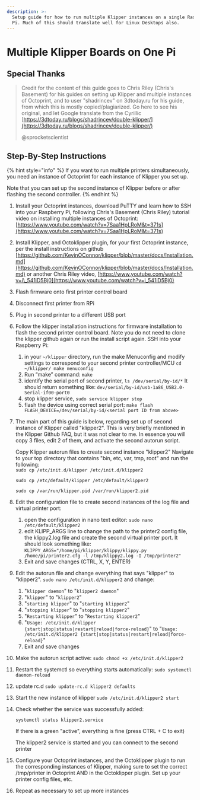 ```yaml
---
description: >-
  Setup guide for how to run multiple Klipper instances on a single Raspberry
  Pi. Much of this should translate well for Linux Desktops also.
---
```


# Multiple Klipper Boards on One Pi

## Special Thanks

> Credit for the content of this guide goes to Chris Riley \(Chris's Basement\) for his guides on setting up Klipper and multiple instances of Octoprint, and to user "shadrincev" on 3dtoday.ru for his guide, from which this is mostly copied/plagiarized. Go here to see his original, and let Google translate from the Cyrillic [https://3dtoday.ru/blogs/shadrincev/double-klipper/](https://3dtoday.ru/blogs/shadrincev/double-klipper/)
>
> @sprocketscientist

## Step-By-Step Instructions

{% hint style="info" %}
If you want to run multiple printers simultaneously, you need an instance of Octoprint for each instance of Klipper you set up.

Note that you can set up the second instance of Klipper before or after flashing the second controller.
{% endhint %}

1. Install your Octoprint instances, download PuTTY and learn how to SSH into your Raspberry Pi, following Chris's Basement \(Chris Riley\) tutorial video on installing multiple instances of Octoprint: [https://www.youtube.com/watch?v=7Saa1HpLRoM&t=371s](https://www.youtube.com/watch?v=7Saa1HpLRoM&t=371s) 
2. Install Klipper, and Octoklipper plugin, for your first Octoprint instance, per the install instructions on github [https://github.com/KevinOConnor/klipper/blob/master/docs/Installation.md](https://github.com/KevinOConnor/klipper/blob/master/docs/Installation.md) or another Chris Riley video, [https://www.youtube.com/watch?v=i\_541iD5Bj0](https://www.youtube.com/watch?v=i_541iD5Bj0) 
3. Flash firmware onto first printer control board 
4. Disconnect first printer from RPi 
5. Plug in second printer to a different USB port 
6. Follow the klipper installation instructions for firmware installation to flash the second printer control board. Note you do not need to clone the klipper github again or run the install script again. SSH into your Raspberry Pi: 
   1. in your `~/klipper` directory, run the make Menuconfig and modify settings to correspond to your second printer controller/MCU `cd ~/klipper/ make menuconfig` 
   2. Run “make” command: `make` 
   3. identify the serial port of second printer, `ls /dev/serial/by-id/*`  It should return something like: `dev/serial/by-id/usb-1a86_USB2.0-Serial-if00-port0` 
   4. stop klipper service, `sudo service klipper stop` 
   5. flash the device using correct serial port: `make flash FLASH_DEVICE=/dev/serial/by-id/<serial port ID from above>` 
7. The main part of this guide is below, regarding set up of second instance of Klipper called "klipper2". This is very briefly mentioned in the Klipper Github FAQ, but it was not clear to me. In essence you will copy 3 files, edit 2 of them, and activate the second autorun script.  
  
   Copy Klipper autorun files to create second instance "klipper2" Navigate to your top directory that contains "bin, etc, var, tmp, root" and run the following:  
   `sudo cp /etc/init.d/klipper /etc/init.d/klipper2`

   `sudo cp /etc/default/klipper /etc/default/klipper2`

   `sudo cp /var/run/klipper.pid /var/run/klipper2.pid`  

8. Edit the configuration file to create second instances of the log file and virtual printer port: 
   1. open the configuration in nano text editor: `sudo nano /etc/default/klipper2` 
   2. edit KLIPP\_ARGS line to change the path to the printer2 config file, the klippy2.log file and create the second virtual printer port. It should look something like: `KLIPPY_ARGS="/home/pi/klipper/klippy/klippy.py /home/pi/printer2.cfg -l /tmp/klippy2.log -I /tmp/printer2"` 
   3. Exit and save changes \(CTRL, X, Y, ENTER\) 
9. Edit the autorun file and change everything that says "klipper" to "klipper2". `sudo nano /etc/init.d/klipper2` and change: 
   1. "`klipper daemon`" to "`klipper2 daemon`" 
   2. "`klipper`" to "`klipper2`" 
   3. "`starting klipper`" to "`starting klipper2`" 
   4. "`stopping klipper`" to "`stopping klipper2`" 
   5. "`Restarting klipper`" to "`Restarting klipper2`" 
   6. "`Usage: /etc/init.d/klipper {start|stop|status|restart|reload|force-reload}`" to "`Usage: /etc/init.d/klipper2 {start|stop|status|restart|reload|force-reload}`" 
   7. Exit and save changes 
10. Make the autorun script active: `sudo chmod +x /etc/init.d/klipper2` 
11. Restart the systemctl so everything starts automatically: `sudo systemctl daemon-reload` 
12. update rc.d `sudo update-rc.d klipper2 defaults` 
13. Start the new instance of klipper `sudo /etc/init.d/klipper2 start` 
14. Check whether the service was successfully added:

    `systemctl status klipper2.service`

    If there is a green "active", everything is fine \(press CTRL + C to exit\)

    The klipper2 service is started and you can connect to the second printer  

15. Configure your Octoprint instances, and the Octoklipper plugin to run the corresponding instances of Klipper, making sure to set the correct /tmp/printer in Octoprint AND in the Octoklipper plugin. Set up your printer config files, etc. 
16. Repeat as necessary to set up more instances 

